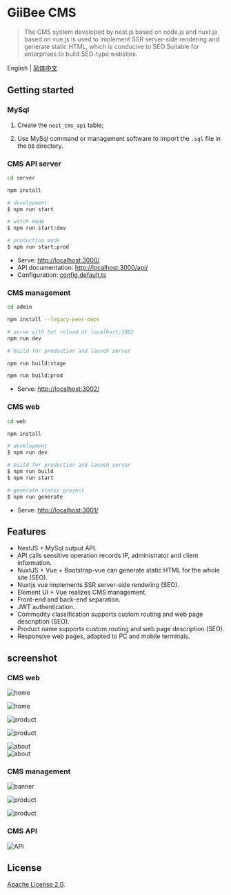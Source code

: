 # GiiBee CMS

> The CMS system developed by nest.js based on node.js and nuxt.js based on vue.js is used to implement SSR server-side rendering and generate static HTML, which is conducive to SEO.Suitable for enterprises to build SEO-type websites.

English | [简体中文](./README.zh-CN.md)

## Getting started

### MySql

1. Create the `nest_cms_api` table;

2. Use MySql command or management software to import the `.sql` file in the `DB` directory.

### CMS API server

```bash
cd server

npm install

# development
$ npm run start

# watch mode
$ npm run start:dev

# production mode
$ npm run start:prod
```

- Serve: [http://localhost:3000/](http://localhost:3000/)
- API documentation: [http://localhost:3000/api/](http://localhost:3000/api/)
- Configuration: [config.default.ts](server/config/config.default.ts)

### CMS management

```bash
cd admin

npm install --legacy-peer-deps

# serve with hot reload at localhost:3002
npm run dev

# build for production and launch server

npm run build:stage

npm run build:prod
```

- Serve: [http://localhost:3002/](http://localhost:3002/)

### CMS web

```bash
cd web

npm install

# development
$ npm run dev

# build for production and launch server
$ npm run build
$ npm run start

# generate static project
$ npm run generate
```

- Serve: [http://localhost:3001/](http://localhost:3001/)

## Features

- NestJS + MySql output API.
- API calls sensitive operation records IP, administrator and client information.
- NuxtJS + Vue + Bootstrap-vue can generate static HTML for the whole site (SEO).
- Nuxtjs vue implements SSR server-side rendering (SEO).
- Element UI + Vue realizes CMS management.
- Front-end and back-end separation.
- JWT authentication.
- Commodity classification supports custom routing and web page description (SEO).
- Product name supports custom routing and web page description (SEO).
- Responsive web pages, adapted to PC and mobile terminals.

## screenshot

### CMS web

![home](screenshot/web/mobile-home.png)

![home](screenshot/web/home.jpg)

![product](screenshot/web/mobile-product.png)

![product](screenshot/web/product.jpg)

![about](screenshot/web/mobile-about.png)  
![about](screenshot/web/about.jpg)

### CMS management

![banner](screenshot/admin/banner.png)

![product](screenshot/admin/product-create.png)

![product](screenshot/admin/product.png)

### CMS API

![API](screenshot/server/api.jpg)

## License

[Apache License 2.0](LICENSE).
